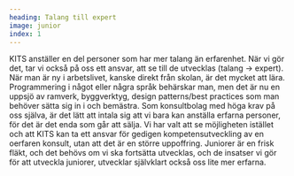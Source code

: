 ```yaml
---
heading: Talang till expert
image: junior
index: 1
---
```




KITS anställer en del personer som har mer talang än erfarenhet. När vi gör det, tar vi också på oss ett ansvar, att se till de utvecklas (talang -> expert). När man är ny i arbetslivet, kanske direkt från skolan, är det mycket att lära. Programmering i något eller några språk behärskar man, men det är nu en uppsjö av ramverk, byggverktyg, design patterns/best practices som man behöver sätta sig in i och bemästra. Som konsultbolag med höga krav på oss själva, är det lätt att intala sig att vi bara kan anställa erfarna personer, för det är det enda som går att sälja. Vi har valt att se möjligheten istället och att KITS kan ta ett ansvar för gedigen kompetensutveckling av en oerfaren konsult, utan att det är en större uppoffring. Juniorer är en frisk fläkt, och det behövs om vi ska fortsätta utvecklas, och de insatser vi gör för att utveckla juniorer, utvecklar självklart också oss lite mer erfarna.